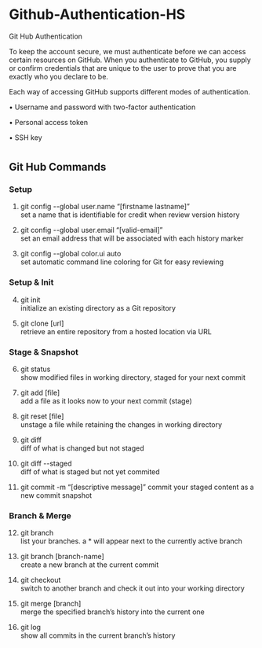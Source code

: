 # Github-Authentication-HS
Git Hub Authentication 

To keep the account secure, we must authenticate before we can access certain resources on GitHub. When you authenticate to GitHub, you supply or confirm credentials that are unique to the user to prove that you are exactly who you declare to be.

Each way of accessing GitHub supports different modes of authentication.

•	Username and password with two-factor authentication

•	Personal access token

•	SSH key

# 
##  Git Hub Commands

### Setup
1. git config --global user.name “[firstname lastname]”     
set a name that is identifiable for credit when review version history

2.  git config --global user.email “[valid-email]”   
set an email address that will be associated with each history marker

3. git config --global color.ui auto    
set automatic command line coloring for Git for easy reviewing

### Setup & Init


4. git init     
initialize an existing directory as a Git repository

5. git clone [url]  
retrieve an entire repository from a hosted location via URL

### Stage & Snapshot

6. git status   
show modified files in working directory, staged for your next commit

7. git add [file]   
add a file as it looks now to your next commit (stage)

8. git reset [file]     
unstage a file while retaining the changes in working directory

9. git diff     
diff of what is changed but not staged

10. git diff --staged   
diff of what is staged but not yet commited

11. git commit -m “[descriptive message]”
commit your staged content as a new commit snapshot

### Branch & Merge

12. git branch  
list your branches. a * will appear next to the currently active branch

13. git branch [branch-name]    
create a new branch at the current commit

14. git checkout    
switch to another branch and check it out into your working directory

15. git merge [branch]  
merge the specified branch’s history into the current one

16. git log     
show all commits in the current branch’s history


